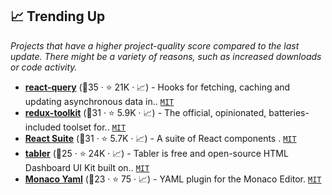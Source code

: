 ## 📈 Trending Up

_Projects that have a higher project-quality score compared to the last update. There might be a variety of reasons, such as increased downloads or code activity._

- <b><a href="https://github.com/tannerlinsley/react-query">react-query</a></b> (🥇35 ·  ⭐ 21K · 📈) - Hooks for fetching, caching and updating asynchronous data in.. <code><a href="http://bit.ly/34MBwT8">MIT</a></code>
- <b><a href="https://github.com/reduxjs/redux-toolkit">redux-toolkit</a></b> (🥈31 ·  ⭐ 5.9K · 📈) - The official, opinionated, batteries-included toolset for.. <code><a href="http://bit.ly/34MBwT8">MIT</a></code>
- <b><a href="https://github.com/rsuite/rsuite">React Suite</a></b> (🥈31 ·  ⭐ 5.7K · 📈) - A suite of React components . <code><a href="http://bit.ly/34MBwT8">MIT</a></code>
- <b><a href="https://github.com/tabler/tabler">tabler</a></b> (🥉25 ·  ⭐ 24K · 📈) - Tabler is free and open-source HTML Dashboard UI Kit built on.. <code><a href="http://bit.ly/34MBwT8">MIT</a></code> <code><img src="https://getbootstrap.com/docs/5.0/assets/img/favicons/favicon-32x32.png" style="display:inline;" width="13" height="13"></code>
- <b><a href="https://github.com/pengx17/monaco-yaml">Monaco Yaml</a></b> (🥉23 ·  ⭐ 75 · 📈) - YAML plugin for the Monaco Editor. <code><a href="http://bit.ly/34MBwT8">MIT</a></code>

